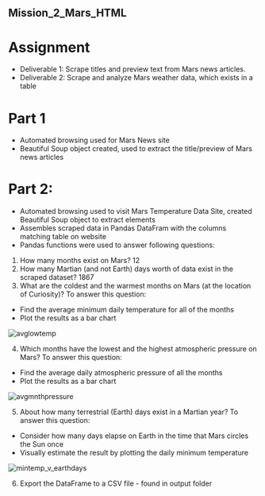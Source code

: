 ## Mission_2_Mars_HTML

# Assignment
- Deliverable 1: Scrape titles and preview text from Mars news articles.
- Deliverable 2: Scrape and analyze Mars weather data, which exists in a table

# Part 1
- Automated browsing used for Mars News site
- Beautiful Soup object created, used to extract the title/preview of Mars news articles

# Part 2:
- Automated browsing used to visit Mars Temperature Data Site, created Beautiful Soup object to extract elements
- Assembles scraped data in Pandas DataFram with the columns matching table on website
- Pandas functions were used to answer following questions:

1. How many months exist on Mars? 12
2. How many Martian (and not Earth) days worth of data exist in the scraped dataset? 1867
3. What are the coldest and the warmest months on Mars (at the location of Curiosity)? To answer this question:
- Find the average minimum daily temperature for all of the months
- Plot the results as a bar chart

![avglowtemp](https://user-images.githubusercontent.com/118948437/230698379-11041b06-1dbd-477e-a739-e09986fcbdfb.png)

4. Which months have the lowest and the highest atmospheric pressure on Mars? To answer this question:
- Find the average daily atmospheric pressure of all the months
- Plot the results as a bar chart

![avgmnthpressure](https://user-images.githubusercontent.com/118948437/230698430-5f25e55d-fde4-40cb-95b8-47515bed77c0.png)

5. About how many terrestrial (Earth) days exist in a Martian year? To answer this question:
- Consider how many days elapse on Earth in the time that Mars circles the Sun once
- Visually estimate the result by plotting the daily minimum temperature

![mintemp_v_earthdays](https://user-images.githubusercontent.com/118948437/230698471-58c52abb-e90f-49a5-bdee-33275bc67b00.png)

6. Export the DataFrame to a CSV file - found in output folder
